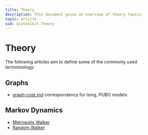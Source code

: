 ```yaml
---
title: Theory
description: This document gives an overview of theory topics.
topic: article
uid: qiotoolkit.theory
---
```


Theory
======

The following articles aim to define some of the commonly used
termininology:

Graphs
------

  * [graph-cost.md](Graph-Cost) correspondency for Ising, PUBO models

Markov Dynamics
---------------

  * [Metropolis Walker](metropolis-walker.md)
  * [Random Walker](random-walker.md)
